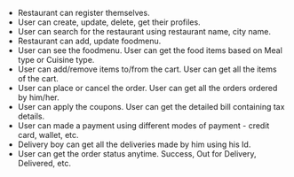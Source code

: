 - Restaurant can register themselves.
- User can create, update, delete, get their profiles.
- User can search for the restaurant using restaurant name, city name.
- Restaurant can add, update foodmenu.
- User can see the foodmenu. User can get the food items based on Meal type or Cuisine type.
- User can add/remove items to/from the cart. User can get all the items of the cart.
- User can place or cancel the order. User can get all the orders ordered by him/her.
- User can apply the coupons. User can get the detailed bill containing tax details.
- User can made a payment using different modes of payment - credit card, wallet, etc.
- Delivery boy can get all the deliveries made by him using his Id.
- User can get the order status anytime. Success, Out for Delivery, Delivered, etc.

